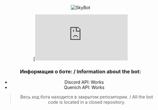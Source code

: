 
<div align="center">

![SkyBot](https://media.discordapp.net/attachments/863806029590560769/876352996433350706/1704_oooo.plus.png?width=288&height=287)  

[![Discord Server](https://discord.com/api/guilds/640193193358393354/widget.json)

### Информация о боте: / Information about the bot:
- Discord API: Works
- Quenich API: Works
> Весь код бота находится в закрытом репозитории. / All the bot code is located in a closed repository.
